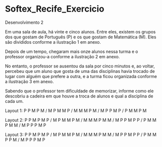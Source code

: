# Softex_Recife_Exercicio
Desenvolvimento 2

Em uma sala de aula, há vinte e cinco alunos.
Entre eles, existem os grupos dos que gostam de Português (P) e os que gostam de Matemática (M).
Eles são divididos conforme a ilustração 1 em anexo.

Depois de um tempo, chegaram mais onze alunos nessa turma e o professor organizou-a conforme a ilustração 2 em anexo.

No entanto, o professor se ausentou da sala por cinco minutos e, ao voltar, percebeu que um aluno que gosta de uma das disciplinas havia trocado de lugar com alguém que prefere a outra, e a turma ficou organizada conforme a ilustração 3 em anexo.

Sabendo que o professor tem dificuldade de memorizar, informe como ele descobriu a cadeira em que houve a troca de alunos e qual a disciplina de cada um.

Layout 1: 
P P M P M /
M P M M P /
M M M P M /
M P P M P /
P M M P M
          
Layout 2: 
P P M P M P /
M P M M P M /
M M M P M M /
M P P M P P /
P M M P M M /
M P P P M P

Layout 3: 
P P M P M P /
M P M M P M /
M M M P M M /
M P P M P P /
P M M P P M /
M P P P M P
